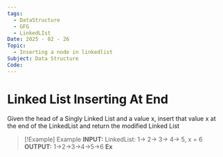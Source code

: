 ```yaml
---
tags:
  - DataStructure
  - GFG
  - LinkedLIst
Date: 2025 - 02 - 26
Topic:
  - Inserting a node in linkedlist
Subject: Data Structure
Code:
---
```

# Linked List Inserting At End
Given the head of a Singly Linked List and a value x, insert that value x at the end of the LinkedList and return the modified Linked List

> [!Example] Example
> **INPUT:**  LinkedList: 1-> 2-> 3-> 4-> 5, x = 6
> **OUTPUT:** 1->2->3->4->5->6
> **Ex**
